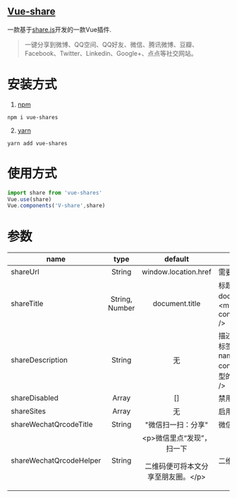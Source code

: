 [Vue-share](https://github.com/pzZZZZ/vue-share)
----
一款基于[share.js](https://github.com/overtrue/share.js)开发的一款Vue插件.
> 一键分享到微博、QQ空间、QQ好友、微信、腾讯微博、豆瓣、Facebook、Twitter、Linkedin、Google+、点点等社交网站。

# 安装方式
1. [npm](https://npmjs.com)
```shell
npm i vue-shares
```
2. [yarn](https://yarnpkg.com/zh-Hans/)
```shell
yarn add vue-shares
```

# 使用方式
```js
import share from 'vue-shares'
Vue.use(share)
Vue.components('V-share',share)
```
# 参数

| name         |type           | default  | description  |
| ------------  |:-------------:| :-----:|  -----|
| shareUrl      | String        | window.location.href | 需要分享的地址|
| shareTitle     | String, Number    |   document.title |标题 默认读取 document.title 或者 &lt;meta name="title" content="share.js" /&gt;|
| shareDescription | String      |    无 |描述, 默认读取head标签：&lt;meta name="description" content="PHP弱类型的实现原理分析" /&gt;|
| shareDisabled | Array      |   [] |禁用的站点|
| shareSites | Array      |    无 |启用的站点|
| shareWechatQrcodeTitle | String      |    "微信扫一扫：分享" |微信二维码提示文字|
| shareWechatQrcodeHelper | String      |   &lt;p&gt;微信里点“发现”，扫一下</p><p>二维码便可将本文分享至朋友圈。&lt;/p&gt; |二维码描述文字|
